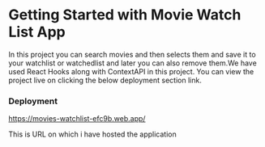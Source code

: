# Getting Started with Movie Watch List App
In this project you can search movies and then selects them and save it to your watchlist or watchedlist and later you can also remove them.We have used React Hooks along with ContextAPI in this project.
You can view the project live on clicking the below deployment section link. 
### Deployment
https://movies-watchlist-efc9b.web.app/

This is URL on which i have hosted the application